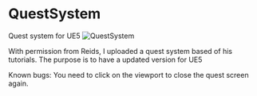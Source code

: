# QuestSystem
 Quest system for UE5
![QuestSystem](https://user-images.githubusercontent.com/2607194/178560828-482e2a1b-d295-42d0-b6cb-821624e8f18e.PNG)



With permission from Reids, I uploaded a quest system based of his tutorials. The purpose is to have a updated version for UE5


Known bugs:
You need to click on the viewport to close the quest screen again.
